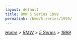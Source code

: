 ```yaml
---
layout: default
title: BMW 5 Series 1999
permalink: /bmw/5-series/1999/
---
```

[*Home*](/) > [*BMW*](/bmw/) > [*5 Series*](/bmw/5-series/) > [*1999*](/bmw/5-series/1999/)
